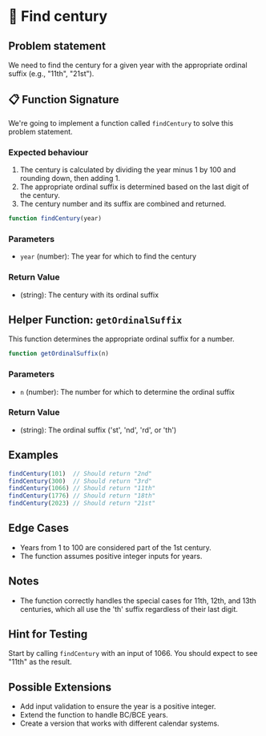 # 📆 Find century

## Problem statement

We need to find the century for a given year with the appropriate ordinal suffix (e.g., "11th", "21st").

## 📋 Function Signature

We're going to implement a function called `findCentury` to solve this problem statement.

### Expected behaviour

1. The century is calculated by dividing the year minus 1 by 100 and rounding down, then adding 1.
2. The appropriate ordinal suffix is determined based on the last digit of the century.
3. The century number and its suffix are combined and returned.

```javascript
function findCentury(year)
```

### Parameters
- `year` (number): The year for which to find the century

### Return Value
- (string): The century with its ordinal suffix

## Helper Function: `getOrdinalSuffix`
This function determines the appropriate ordinal suffix for a number.

```javascript
function getOrdinalSuffix(n)
```

### Parameters
- `n` (number): The number for which to determine the ordinal suffix

### Return Value
- (string): The ordinal suffix ('st', 'nd', 'rd', or 'th')


## Examples
```javascript
findCentury(101)  // Should return "2nd"
findCentury(300)  // Should return "3rd"
findCentury(1066) // Should return "11th"
findCentury(1776) // Should return "18th"
findCentury(2023) // Should return "21st"
```

## Edge Cases
- Years from 1 to 100 are considered part of the 1st century.
- The function assumes positive integer inputs for years.

## Notes
- The function correctly handles the special cases for 11th, 12th, and 13th centuries, which all use the 'th' suffix regardless of their last digit.

## Hint for Testing
Start by calling `findCentury` with an input of 1066. You should expect to see "11th" as the result.

## Possible Extensions
- Add input validation to ensure the year is a positive integer.
- Extend the function to handle BC/BCE years.
- Create a version that works with different calendar systems.